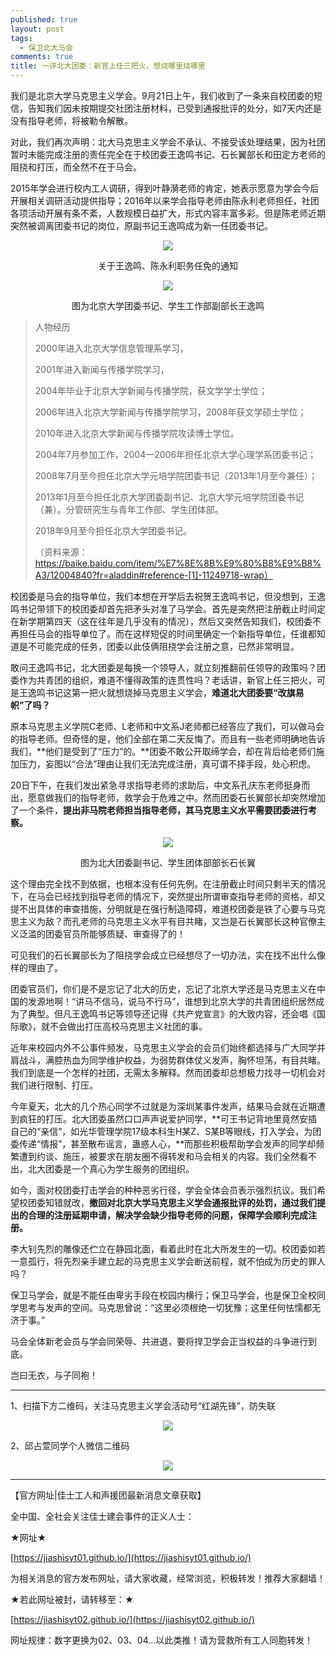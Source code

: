 ```yaml
---
published: true
layout: post
tags:
  - 保卫北大马会
comments: true
title: 一评北大团委：新官上任三把火，想烧哪里烧哪里  
---
```




我们是北京大学马克思主义学会。9月21日上午，我们收到了一条来自校团委的短信，告知我们因未按期提交社团注册材料，已受到通报批评的处分，如7天内还是没有指导老师，将被勒令解散。

对此，我们再次声明：北大马克思主义学会不承认、不接受该处理结果，因为社团暂时未能完成注册的责任完全在于校团委王逸鸣书记、石长翼部长和田定方老师的阻挠和打压，而全然不在于马会。
 
2015年学会进行校内工人调研，得到叶静漪老师的肯定，她表示愿意为学会今后开展相关调研活动提供指导；2016年以来学会指导老师由陈永利老师担任，社团各项活动开展有条不紊，人数规模日益扩大，形式内容丰富多彩。但是陈老师近期突然被调离团委书记的岗位，原副书记王逸鸣成为新一任团委书记。

<p align="center"> <img src="https://ae01.alicdn.com/kf/HTB1nKGTXe6sK1RjSsrbq6xbDXXaZ.jpg"> </p>

<p align="center"> 关于王逸鸣、陈永利职务任免的通知</p>

<p align="center"> <img src="https://ae01.alicdn.com/kf/HTB1tRWUXdfvK1RjSszhq6AcGFXaH.jpg"> </p>

<p align="center"> 图为北京大学团委书记、学生工作部副部长王逸鸣</p>


<blockquote>
人物经历

2000年进入北京大学信息管理系学习，

2001年进入新闻与传播学院学习，

2004年毕业于北京大学新闻与传播学院，获文学学士学位；

2006年进入北京大学新闻与传播学院学习，2008年获文学硕士学位；

2010年进入北京大学新闻与传播学院攻读博士学位。

2004年7月参加工作，2004—2006年担任北京大学心理学系团委书记；

2008年7月至今担任北京大学元培学院团委书记（2013年1月至今兼任）；

2013年1月至今担任北京大学团委副书记、北京大学元培学院团委书记（兼）。分管研究生与青年工作部、学生团体部。

2018年9月至今担任北京大学团委书记。

（资料来源：https://baike.baidu.com/item/%E7%8E%8B%E9%80%B8%E9%B8%A3/12004840?fr=aladdin#reference-[1]-11249718-wrap）
</blockquote>


校团委是马会的指导单位，我们本想在开学后去祝贺王逸鸣书记，但没想到，王逸鸣书记带领下的校团委却首先把矛头对准了马学会。首先是突然把注册截止时间定在新学期第四天（这在往年是几乎没有的情况），然后又突然告知我们，校团委不再担任马会的指导单位了。而在这样短促的时间里确定一个新指导单位，任谁都知道是不可能完成的任务，团委以此伎俩阻挠学会注册之意，已然非常明显。

敢问王逸鸣书记，北大团委是每换一个领导人，就立刻推翻前任领导的政策吗？团委作为共青团的组织，难道不懂得政策的连贯性吗？老话讲，新官上任三把火，可是王逸鸣书记这第一把火就想烧掉马克思主义学会，**难道北大团委要“改旗易帜”了吗？**

原本马克思主义学院C老师、L老师和中文系J老师都已经答应了我们，可以做马会的指导老师。但奇怪的是，他们全部在第二天反悔了。而且有一些老师明确地告诉我们，**他们是受到了“压力”的。**团委不敢公开取缔学会，却在背后给老师们施加压力，妄图以“合法”理由让我们无法完成注册，真可谓不择手段，处心积虑。

20日下午，在我们发出紧急寻求指导老师的求助后，中文系孔庆东老师挺身而出，愿意做我们的指导老师，救学会于危难之中。然而团委石长翼部长却突然增加了一个条件，**提出非马院老师担当指导老师，其马克思主义水平需要团委进行考察。**

<p align="center"> <img src="https://ae01.alicdn.com/kf/HTB1lyhMcPTpK1RjSZKPq6y3UpXaZ.jpg"> </p>

<p align="center"> 图为北大团委副书记、学生团体部部长石长翼 </p>

这个理由完全找不到依据，也根本没有任何先例。在注册截止时间只剩半天的情况下，在马会已经找到指导老师的情况下，突然提出所谓审查指导老师的资格，却又提不出具体的审查措施，分明就是在强行制造障碍，难道校团委是铁了心要与马克思主义为敌？而孔老师的马克思主义水平有目共睹，又岂是石长翼部长这种官僚主义泛滥的团委官员所能够质疑、审查得了的！

可见我们的石长翼部长为了阻挠学会成立已经想尽了一切办法，实在找不出什么像样的理由了。
 
团委官员们，你们是不是忘记了北大的历史，忘记了北京大学还是马克思主义在中国的发源地啊！“讲马不信马，说马不行马”，谁想到北京大学的共青团组织居然成为了典型。但凡王逸鸣书记等领导还记得《共产党宣言》的大致内容，还会唱《国际歌》，就不会做出打压高校马克思主义社团的事。

近年来校园内外不公事件频发，马克思主义学会的会员们始终都选择与广大同学并肩战斗，满腔热血为同学维护权益，为弱势群体仗义发声，胸怀坦荡，有目共睹。我们到底是一个怎样的社团，无需太多解释。然而团委却总想极力找寻一切机会对我们进行限制、打压。

今年夏天，北大的几个热心同学不过就是为深圳某事件发声，结果马会就在近期遭到疯狂的打压。北大团委虽然口口声声说爱护同学，**可王书记背地里竟然安插自己的“亲信”，如光华管理学院17级本科生H某Z、S某B等眼线，打入学会，为团委传递“情报”，甚至散布谣言，蛊惑人心，**而那些积极帮助学会发声的同学却频繁遭到约谈、施压，被要求在朋友圈不得转发和马会相关的内容。我们全然看不出，北大团委是一个真心为学生服务的团组织。
 
如今，面对校团委打击学会的种种恶劣行径，学会全体会员表示强烈抗议。我们希望校团委知错就改，**撤回对北京大学马克思主义学会通报批评的处罚，通过我们提出的合理的注册延期申请，解决学会缺少指导老师的问题，保障学会顺利完成注册。**
 
李大钊先烈的雕像还伫立在静园北面，看着此时在北大所发生的一切。校团委如若一意孤行，将先烈亲手建立起的马克思主义学会断送前程，就不怕成为历史的罪人吗？

保卫马学会，就是不能任由卑劣手段在校园内横行；保卫马学会，也是保卫全校同学思考与发声的空间。马克思曾说：“这里必须根绝一切犹豫；这里任何怯懦都无济于事。”
 
马会全体新老会员与学会同荣辱、共进退，要将捍卫学会正当权益的斗争进行到底。

岂曰无衣，与子同袍！

---

1、扫描下方二维码，关注马克思主义学会活动号“红湖先锋”，防失联

<p align="center"> <img src="https://ae01.alicdn.com/kf/HTB1EfKTXe6sK1RjSsrbq6xbDXXaV.jpg"> </p>

2、邱占萱同学个人微信二维码

<p align="center"> <img src="https://ae01.alicdn.com/kf/HTB1X19UXcfrK1RkSnb4q6xHRFXa4.jpg"> </p>



---
【官方网址|佳士工人和声援团最新消息文章获取】

全中国、全社会关注佳士建会事件的正义人士：

★网址★

[https://jiashisyt01.github.io/](https://jiashisyt01.github.io/)

为相关消息的官方发布网址，请大家收藏，经常浏览，积极转发！推荐大家翻墙！

★若此网址被封，请转移至：★

[https://jiashisyt02.github.io/](https://jiashisyt02.github.io/)

网址规律：数字更换为02、03、04...以此类推！请为营救所有工人同胞转发！

